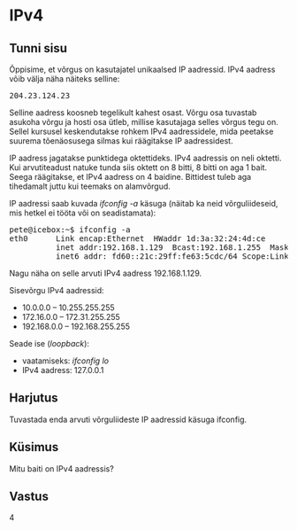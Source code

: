 ﻿# IPv4

## Tunni sisu

Õppisime, et võrgus on kasutajatel unikaalsed IP aadressid. IPv4 aadress võib välja näha näiteks selline:

<pre>204.23.124.23</pre>

Selline aadress koosneb tegelikult kahest osast. Võrgu osa tuvastab asukoha võrgu ja hosti osa ütleb, millise kasutajaga selles võrgus tegu on. Sellel kursusel keskendutakse rohkem IPv4 aadressidele, mida peetakse suurema tõenäosusega silmas kui räägitakse IP aadressidest.

IP aadress jagatakse punktidega oktettideks. IPv4 aadressis on neli oktetti. Kui arvutiteadust natuke tunda siis oktett on 8 bitti, 8 bitti on aga 1 bait. Seega räägitakse, et IPv4 aadress on 4 baidine. Bittidest tuleb aga tihedamalt juttu kui teemaks on alamvõrgud.

IP aadressi saab kuvada *ifconfig -a* käsuga (näitab ka neid võrguliideseid, mis hetkel ei tööta või on seadistamata):

<pre>
pete@icebox:~$ ifconfig -a
eth0      Link encap:Ethernet  HWaddr 1d:3a:32:24:4d:ce  
          inet addr:192.168.1.129  Bcast:192.168.1.255  Mask:255.255.255.0
          inet6 addr: fd60::21c:29ff:fe63:5cdc/64 Scope:Link
</pre>

Nagu näha on selle arvuti IPv4 aadress 192.168.1.129.

Sisevõrgu IPv4 aadressid:<br>
* 10.0.0.0 – 10.255.255.255
* 172.16.0.0 – 172.31.255.255
* 192.168.0.0 – 192.168.255.255

Seade ise (*loopback*):
* vaatamiseks: <i>ifconfig lo</i>
* IPv4 aadress: 127.0.0.1

## Harjutus

Tuvastada enda arvuti võrguliideste IP aadressid käsuga ifconfig.

## Küsimus

Mitu baiti on IPv4 aadressis?

## Vastus

4

